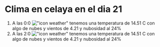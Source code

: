 # Clima en celaya en el dia 21

1. A las 0:0 !["icon weather"](http://openweathermap.org/img/w/02n.png) tenemos una temperatura de 14.51 C con algo de nubes y  vientos de 4.21 y nubosidad al 24%
1. A las 2:0 !["icon weather"](http://openweathermap.org/img/w/02n.png) tenemos una temperatura de 14.51 C con algo de nubes y  vientos de 4.21 y nubosidad al 24%
